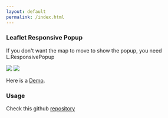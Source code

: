 ```yaml
---
layout: default
permalink: /index.html
---
```


<h3>Leaflet Responsive Popup</h3>

If you don't want the map to move to show the popup, you need L.ResponsivePopup

<img class="thumbnail" src="{{ '/assets/images/leaflet-popup.png' | absolute_url }}"/>
<img class="thumbnail" src="{{ '/assets/images/leaflet-responsive-popup.png' | absolute_url }}"/>

<p>
Here is a <a href="{{ '/default-marker' | absolute_url }}">Demo</a>.
</p>

<h3>Usage</h3>

Check this github <a href="https://github.com/yafred/leaflet-responsive-popup">repository</a>


 